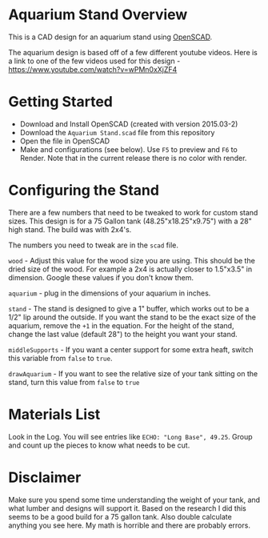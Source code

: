 # Aquarium Stand Overview
This is a CAD design for an aquarium stand using [OpenSCAD](http://www.openscad.org).

The aquarium design is based off of a few different youtube videos. Here is a link to one of the few videos used for this 
design - https://www.youtube.com/watch?v=wPMn0xXjZF4

# Getting Started
* Download and Install OpenSCAD (created with version 2015.03-2)
* Download the `Aquarium Stand.scad` file from this repository
* Open the file in OpenSCAD
* Make and configurations (see below). Use `F5` to preview and `F6` to Render. Note that in the current release there is 
no color with render.

# Configuring the Stand
There are a few numbers that need to be tweaked to work for custom stand sizes. This design is for a 75 Gallon 
tank (48.25"x18.25"x9.75") with a 28" high stand. The build was with 2x4's.

The numbers you need to tweak are in the `scad` file.

`wood` - Adjust this value for the wood size you are using. This should be the dried size of the wood. For example a 2x4 is 
actually closer to 1.5"x3.5" in dimension. Google these values if you don't know them.

`aquarium` - plug in the dimensions of your aquarium in inches.

`stand` - The stand is designed to give a 1" buffer, which works out to be a 1/2" lip around the outside. If you want the stand to 
be the exact size of the aquarium, remove the `+1` in the equation. For the height of the stand, change the last value (default 28") 
to the height you want your stand.

`middleSupports` - If you want a center support for some extra heaft, switch this variable from `false` to `true`.

`drawAquarium` - If you want to see the relative size of your tank sitting on the stand, turn this value from `false` to `true`

# Materials List
Look in the Log. You will see entries like `ECHO: "Long Base", 49.25`. Group and count up the pieces to know what needs to be cut.

# Disclaimer
Make sure you spend some time understanding the weight of your tank, and what lumber and designs will support it. Based on the research 
I did this seems to be a good build for a 75 gallon tank. Also double calculate anything you see here. My math is horrible and there 
are probably errors.
